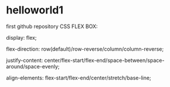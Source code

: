 # helloworld1
first github repository
CSS FLEX BOX:

display: flex;

flex-direction: row(default)/row-reverse/column/column-reverse;

justify-content: center/flex-start/flex-end/space-between/space-around/space-evenly;

align-elements: flex-start/flex-end/center/stretch/base-line;
